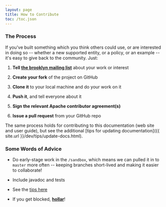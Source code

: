 ```yaml
---
layout: page
title: How to Contribute
toc: /toc.json
---
```


### The Process

If you've built something which you think others could use, or are interested in doing so -- 
whether a new supported entity, or a policy, or an example --
it's easy to give back to the community.  Just:

1. **Tell [the brooklyn mailing list](https://mail-archives.apache.org/mod_mbox/incubator-brooklyn-dev/)** about your work or interest

1. **Create your fork** of the project on GitHub

1. **Clone it** to your local machine and do your work on it

1. **Push it**, and tell everyone about it

1. **Sign the relevant Apache contributor agreement(s)**

1. **Issue a pull request** from your GitHub repo

The same process holds for contributing to this documentation (web site and user guide),
but see the additional [tips for updating documentation]({{ site.url }}/dev/tips/update-docs.html).


### Some Words of Advice

* Do early-stage work in the ``/sandbox``, which means we can pulled it in to ``master`` more often --
  keeping branches short-lived and making it easier to collaborate!
               
* Include javadoc and tests

* See the [tips here]({{site.url}}/dev/tips/index.html)

* If you get blocked, **[hollar]({{site.url}}/meta/contact.html)**!
